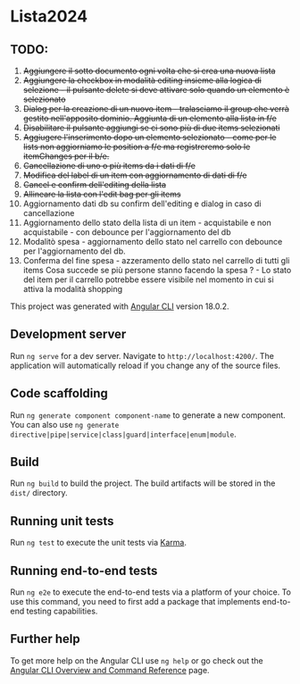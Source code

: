 # Lista2024

## TODO:

1) ~~Aggiungere il sotto documento ogni volta che si crea una nuova lista~~
2) ~~Aggiungere la checkbox in modalità editing insieme alla logica di selezione - il pulsante delete si deve
attivare solo quando un elemento è selezionato~~
2) ~~Dialog per la creazione di un nuovo item - tralasciamo il group che verrà gestito nell'apposito dominio. Aggiunta di un elemento alla lista in f/e~~
3) ~~Disabilitare il pulsante aggiungi se ci sono più di due items selezionati~~
4) ~~Aggiugere l'inserimento dopo un elemento selezionato - come per le lists non aggiorniamo le position a f/e ma registreremo solo le itemChanges per il b/e.~~
4) ~~Cancellazione di uno o più items da i dati di f/e~~
5) ~~Modifica del label di un item con aggiornamento di dati di f/e~~
6) ~~Cancel e confirm dell'editing della lista~~
7) ~~Allineare la lista con l'edit bag per gli items~~
7) Aggiornamento dati db su confirm dell'editing e dialog in caso di cancellazione
8) Aggiornamento dello stato della lista di un item - acquistabile e non acquistabile - con debounce
per l'aggiornamento del db
9) Modalitò spesa - aggiornamento dello stato nel carrello con debounce per l'aggiornamento del db.
10) Conferma del fine spesa - azzeramento dello stato nel carrello di tutti gli items 
Cosa succede se più persone stanno facendo la spesa ? - Lo stato del item per il carrello potrebbe essere
visibile nel momento in cui si attiva la modalità shopping 

This project was generated with [Angular CLI](https://github.com/angular/angular-cli) version 18.0.2.

## Development server

Run `ng serve` for a dev server. Navigate to `http://localhost:4200/`. The application will automatically reload if you change any of the source files.

## Code scaffolding

Run `ng generate component component-name` to generate a new component. You can also use `ng generate directive|pipe|service|class|guard|interface|enum|module`.

## Build

Run `ng build` to build the project. The build artifacts will be stored in the `dist/` directory.

## Running unit tests

Run `ng test` to execute the unit tests via [Karma](https://karma-runner.github.io).

## Running end-to-end tests

Run `ng e2e` to execute the end-to-end tests via a platform of your choice. To use this command, you need to first add a package that implements end-to-end testing capabilities.

## Further help

To get more help on the Angular CLI use `ng help` or go check out the [Angular CLI Overview and Command Reference](https://angular.dev/tools/cli) page.
